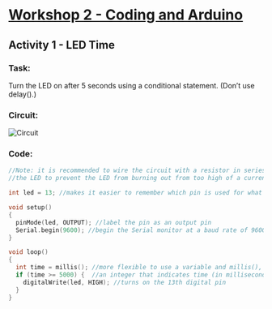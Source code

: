 # [Workshop 2 - Coding and Arduino](https://bmesbuildteamucla.github.io/workshops/workshop-2--coding-and-arduino)

## Activity 1 - LED Time

### Task:
Turn the LED on after 5 seconds using a conditional statement. (Don’t use delay().)

### Circuit:
![Circuit](https://bmesbuildteamucla.github.io/workshops/workshop-2--coding-and-arduino/activity-1--LED-time/circuit.PNG)

### Code:
```c++
//Note: it is recommended to wire the circuit with a resistor in series with
//the LED to prevent the LED from burning out from too high of a current.

int led = 13; //makes it easier to remember which pin is used for what if you declare a variable for the pin

void setup()
{
  pinMode(led, OUTPUT); //label the pin as an output pin
  Serial.begin(9600); //begin the Serial monitor at a baud rate of 9600 bits per second
}

void loop()
{
  int time = millis(); //more flexible to use a variable and millis(), which is
  if (time >= 5000) {  //an integer that indicates time (in milliseconds) since the Arduino booted up
    digitalWrite(led, HIGH); //turns on the 13th digital pin
  }
}
```
